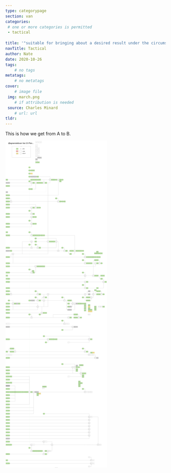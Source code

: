 ```yaml
---
type: categorypage
section: van
categories: 
 # one or more categories is permitted
 - tactical

title: '"suitable for bringing about a desired result under the circumstances"'
navTitle: Tactical
author: Nate
date: 2020-10-26
tags:
	# no tags
metatags:
	# no metatags
cover: 
	# image file
 img: march.png
	# if attribution is needed
 source: Charles Minard
	# url: url
tldr:
---
```


This is how we get from A to B.

![](Van_Flow_Chart.svg)